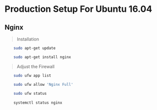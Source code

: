# Production Setup For Ubuntu 16.04

## Nginx

> Installation

```bash
    sudo apt-get update

    sudo apt-get install nginx
```

> Adjust the Firewall

```bash
    sudo ufw app list

    sudo ufw allow 'Nginx Full'
    
    sudo ufw status
    
    systemctl status nginx
```
